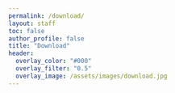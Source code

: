 ```yaml
---
permalink: /download/
layout: staff
toc: false
author_profile: false
title: "Download"
header:
  overlay_color: "#000"
  overlay_filter: "0.5"
  overlay_image: /assets/images/download.jpg
---
```



